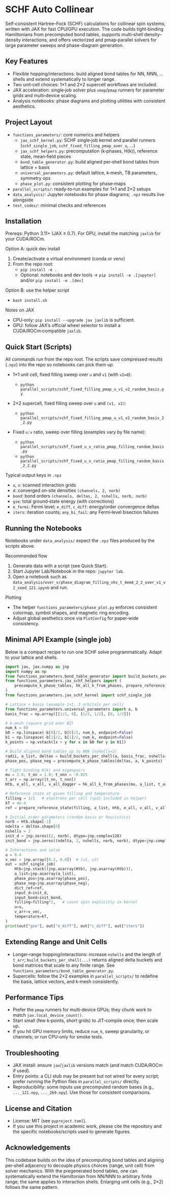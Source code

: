 SCHF Auto Collinear
===================

Self‑consistent Hartree–Fock (SCHF) calculations for collinear spin systems, written with JAX for fast CPU/GPU execution. The code builds tight‑binding Hamiltonians from precomputed bond tables, supports multi‑shell density–density interactions, and offers vectorized and pmap‑parallel solvers for large parameter sweeps and phase-diagram generation.


Key Features
------------
- Flexible hopping/interactions: build aligned bond tables for NN, NNN, … shells and extend systematically to longer range.
- Two unit‑cell choices: 1×1 and 2×2 supercell workflows are included.
- JAX acceleration: single‑job solver plus `vmap`/`pmap` runners for parameter grids and multi‑device scaling.
- Analysis notebooks: phase diagrams and plotting utilities with consistent aesthetics.


Project Layout
--------------
- `functions_parameters/`: core numerics and helpers
  - `jax_schf_kernel.py`: SCHF single‑job kernel and parallel runners (`schf_single_job`, `schf_fixed_filling_pmap_over_u`, …)
  - `jax_schf_helpers.py`: precomputation (k‑phases, H(k)), reference state, mean‑field pieces
  - `bond_table_generator.py`: build aligned per‑shell bond tables from lattice + basis
  - `universal_parameters.py`: default lattice, k‑mesh, TB parameters, symmetry ops
  - `phase_plot.py`: consistent plotting for phase‑maps
- `parallel_scripts/`: ready‑to‑run examples for 1×1 and 2×2 setups
- `data_analysis/`: Jupyter notebooks for phase diagrams; `.npz` results live alongside
- `test_codes/`: minimal checks and references


Installation
------------
Prereqs: Python 3.11+ (JAX ≥ 0.7). For GPU, install the matching `jaxlib` for your CUDA/ROCm.

Option A: quick dev install
1) Create/activate a virtual environment (conda or venv)
2) From the repo root:
   - `pip install -e .`
   - Optional: notebooks and dev tools → `pip install -e .[jupyter]` and/or `pip install -e .[dev]`

Option B: use the helper script
- `bash install.sh`

Notes on JAX
- CPU‑only: `pip install --upgrade jax jaxlib` is sufficient.
- GPU: follow JAX’s official wheel selector to install a CUDA/ROCm‑compatible `jaxlib`.


Quick Start (Scripts)
---------------------
All commands run from the repo root. The scripts save compressed results (`.npz`) into the repo so notebooks can pick them up.

- 1×1 unit cell, fixed filling sweep over `u` and `v1` (with `v2=0`):
  - `python parallel_scripts/schf_fixed_filling_pmap_u_v1_v2_random_basis.py`

- 2×2 supercell, fixed filling sweep over `u` and `(v1, v2)`:
  - `python parallel_scripts/schf_fixed_filling_pmap_u_v1_v2_random_basis_2_2.py`

- Fixed `u:v` ratio, sweep over filling (examples vary by file name):
  - `python parallel_scripts/schf_fixed_u_v_ratio_pmap_filling_random_basis.py`
  - `python parallel_scripts/schf_fixed_u_v_ratio_pmap_filling_random_basis_2_2.py`

Typical output keys in `.npz`
- `u`, `v`: scanned interaction grids
- `d`: converged on‑site densities `(channels, 2, norb)`
- `bond`: bond orders `(channels, deltas, 2, nshells, norb, norb)`
- `gse`: total ground‑state energy (with corrections)
- `e_fermi`: Fermi level; `e_diff`, `c_diff`: energy/order convergence deltas
- `iters`: iteration counts; `any_bi_fail`: any Fermi‑level bisection failures


Running the Notebooks
---------------------
Notebooks under `data_analysis/` expect the `.npz` files produced by the scripts above.

Recommended flow
1) Generate data with a script (see Quick Start).
2) Start Jupyter Lab/Notebook in the repo: `jupyter lab`.
3) Open a notebook such as `data_analysis/over_v/phase_diagram_filling_vhs_t_4em4_2_2_over_v1_v2_seed_121.ipynb` and run.

Plotting
- The helper `functions_parameters/phase_plot.py` enforces consistent colormap, symbol shapes, and magnetic ring encoding.
- Adjust global aesthetics once via `PlotConfig` for paper‑wide consistency.


Minimal API Example (single job)
--------------------------------
Below is a compact recipe to run one SCHF solve programmatically. Adapt to your lattice and shells.

```python
import jax, jax.numpy as jnp
import numpy as np
from functions_parameters.bond_table_generator import build_buckets_per_shell
from functions_parameters.jax_schf_helpers import (
    precompute_k_phase_tables, hk_all_k_from_phases, prepare_reference_state
)
from functions_parameters.jax_schf_kernel import schf_single_job

# Lattice + basis (example 1×1, 3 orbitals per cell)
from functions_parameters.universal_parameters import a, b
basis_frac = np.array([[1/2, 0], [1/2, 1/2], [0, 1/2]])

# k‑mesh (square grid over BZ)
num_k = 60
b0 = np.linspace(-b[0]/2, b[0]/2, num_k, endpoint=False)
b1 = np.linspace(-b[1]/2, b[1]/2, num_k, endpoint=False)
k_points = np.vstack([x + y for x in b0 for y in b1])

# Build aligned bond tables up to NNN (nshells=2)
radii, a_list, deltas = build_buckets_per_shell(a, basis_frac, nshells=2)
phase_pos, phase_neg = precompute_k_phase_tables(deltas, a, k_points)

# Tight‑binding H(k) and eigenpairs
mu = 2.0; t_nn = 1.0; t_nnn = -0.025
t_arr = np.array([t_nn, t_nnn])
Htb, e_all, v_all, v_all_dagger = hk_all_k_from_phases(mu, a_list, t_arr, phase_neg)

# Reference state at given filling and temperature
filling = 1/2   # electrons per cell (spin included in helper)
kT = 4e-4
ref = prepare_reference_state(filling, a_list, Htb, e_all, v_all, v_all_dagger, phase_pos, phase_neg, kT)

# Initial order parameters (random basis or heuristics)
norb = Htb.shape[-1]
ndelta = deltas.shape[0]
nshells = 2
init_d = jnp.zeros((2, norb), dtype=jnp.complex128)
init_bond = jnp.zeros((ndelta, 2, nshells, norb, norb), dtype=jnp.complex128)

# Interactions and solve
u = 0.4
v_vec = jnp.array([0.2, 0.0])  # (v1, v2)
out = schf_single_job(
    Htb=jnp.stack((jnp.asarray(Htb), jnp.asarray(Htb))),
    a_list=jnp.asarray(a_list),
    phase_pos=jnp.asarray(phase_pos),
    phase_neg=jnp.asarray(phase_neg),
    dict_ref=ref,
    input_d=init_d,
    input_bond=init_bond,
    filling=filling*2,   # count spin explicitly in kernel
    u=u,
    v_arr=v_vec,
    temperature=kT,
)
print(out["gse"], out["e_diff"], out["c_diff"], out["iters"])
```


Extending Range and Unit Cells
------------------------------
- Longer‑range hopping/interactions: increase `nshells` and the length of `t_arr`; `build_buckets_per_shell(...)` returns aligned delta buckets and bond matrices that scale to any finite range. See `functions_parameters/bond_table_generator.py`.
- Supercells: follow the 2×2 examples in `parallel_scripts/` to redefine the basis, lattice vectors, and k‑mesh consistently.


Performance Tips
----------------
- Prefer the `pmap` runners for multi‑device GPUs; they chunk work to match `jax.local_device_count()`.
- Start small (few k‑points, short grids) to JIT‑compile once; then scale up.
- If you hit GPU memory limits, reduce `num_k`, sweep granularity, or channels; or run CPU‑only for smoke tests.


Troubleshooting
---------------
- JAX install: ensure `jax`/`jaxlib` versions match (and match CUDA/ROCm if used).
- Entry points: a CLI stub may be present but not wired for every script; prefer running the Python files in `parallel_scripts/` directly.
- Reproducibility: some inputs use precomputed random bases (e.g., `..._121.npy`, `..._269.npy`). Use those for consistent comparisons.


License and Citation
--------------------
- License: MIT (see `pyproject.toml`).
- If you use this project in academic work, please cite the repository and the specific notebooks/scripts used to generate figures.


Acknowledgements
----------------
This codebase builds on the idea of precomputing bond tables and aligning per‑shell adjacency to decouple physics choices (range, unit cell) from solver mechanics. With the pregenerated bond tables, one can systematically extend the Hamiltonian from NN/NNN to arbitrary finite range; the same applies to interaction shells. Enlarging unit cells (e.g., 2×2) follows the same pattern.


